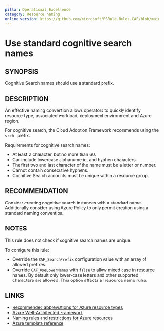 ```yaml
---
pillar: Operational Excellence
category: Resource naming
online version: https://github.com/microsoft/PSRule.Rules.CAF/blob/main/docs/rules/en/CAF.Name.CognitiveSearch.md
---
```


# Use standard cognitive search names

## SYNOPSIS

Cognitive Search names should use a standard prefix.

## DESCRIPTION

An effective naming convention allows operators to quickly identify resource type, associated workload,
deployment environment and Azure region.

For cognitive search, the Cloud Adoption Framework recommends using the `srch-` prefix.

Requirements for cognitive search names:

- At least 2 character, but no more than 60.
- Can include lowercase alphanumeric, and hyphen characters.
- The first two and last character of the name must be a letter or number.
- Cannot contain consecutive hyphens.
- Cognitive Search accounts must be unique within a resource group.

## RECOMMENDATION

Consider creating cognitive search instances with a standard name.
Additionally consider using Azure Policy to only permit creation using a standard naming convention.

## NOTES

This rule does not check if cognitive search names are unique.

To configure this rule:

- Override the `CAF_SearchPrefix` configuration value with an array of allowed prefixes.
- Override `CAF_UseLowerNames` with `false` to allow mixed case in resource names.
By default only lower-case letters and other supported characters are allowed.
This option affects all resource name rules.

## LINKS

- [Recommended abbreviations for Azure resource types](https://docs.microsoft.com/azure/cloud-adoption-framework/ready/azure-best-practices/resource-abbreviations)
- [Azure Well-Architected Framework](https://docs.microsoft.com/azure/architecture/framework/devops/app-design#tagging-and-resource-naming)
- [Naming rules and restrictions for Azure resources](https://docs.microsoft.com/azure/azure-resource-manager/management/resource-name-rules)
- [Azure template reference](https://docs.microsoft.com/azure/templates/microsoft.search/searchservices)
